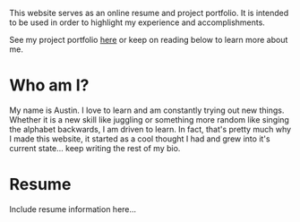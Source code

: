 This website serves as an online resume and project portfolio. It is intended to be used in order to highlight my experience and accomplishments. 

See my project portfolio [here](./project-portfolio-home.html) or keep on reading below to learn more about me.

# Who am I?

My name is Austin. I love to learn and am constantly trying out new things. Whether it is a new skill like juggling or something more random like singing the alphabet backwards, I am driven to learn. In fact, that's pretty much why I made this website, it started as a cool thought I had and grew into it's current state... keep writing the rest of my bio.

# Resume

Include resume information here...